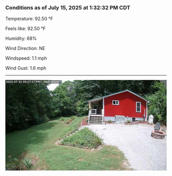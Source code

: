 ### Conditions as of July 15, 2025 at 1:32:32 PM CDT 

Temperature: 92.50 &deg;F

Feels like: 92.50 &deg;F

Humidity: 68%

Wind Direction: NE

Windspeed: 1.1 mph

Wind Gust: 1.6 mph

---

<img src="./images/latest.jpeg"/>

